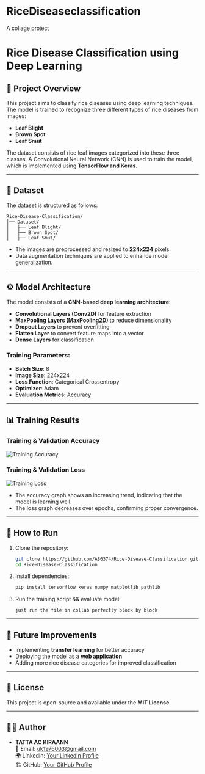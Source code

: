 # RiceDiseaseclassification
A collage project
# Rice Disease Classification using Deep Learning

## 📌 Project Overview
This project aims to classify rice diseases using deep learning techniques. The model is trained to recognize three different types of rice diseases from images:
- **Leaf Blight**
- **Brown Spot**
- **Leaf Smut**

The dataset consists of rice leaf images categorized into these three classes. A Convolutional Neural Network (CNN) is used to train the model, which is implemented using **TensorFlow and Keras**.

---

## 📂 Dataset
The dataset is structured as follows:
```
Rice-Disease-Classification/
│── Dataset/
│   ├── Leaf Blight/
│   ├── Brown Spot/
│   ├── Leaf Smut/
```

- The images are preprocessed and resized to **224x224** pixels.
- Data augmentation techniques are applied to enhance model generalization.

---

## ⚙️ Model Architecture
The model consists of a **CNN-based deep learning architecture**:
- **Convolutional Layers (Conv2D)** for feature extraction
- **MaxPooling Layers (MaxPooling2D)** to reduce dimensionality
- **Dropout Layers** to prevent overfitting
- **Flatten Layer** to convert feature maps into a vector
- **Dense Layers** for classification

### **Training Parameters**:
- **Batch Size**: 8
- **Image Size**: 224x224
- **Loss Function**: Categorical Crossentropy
- **Optimizer**: Adam
- **Evaluation Metrics**: Accuracy

---

## 📊 Training Results
### **Training & Validation Accuracy**
![Training Accuracy](Graphs.png)

### **Training & Validation Loss**
![Training Loss](Graphs.png)

- The accuracy graph shows an increasing trend, indicating that the model is learning well.
- The loss graph decreases over epochs, confirming proper convergence.

---

## 🚀 How to Run
1. Clone the repository:
   ```sh
   git clone https://github.com/A86374/Rice-Disease-Classification.git
   cd Rice-Disease-Classification
   ```
2. Install dependencies:
   ```sh
   pip install tensorflow keras numpy matplotlib pathlib
   ```
3. Run the training script && evaluate model:
   ```sh
   just run the file in collab perfectly block by block
   ```

---

## 🔧 Future Improvements
- Implementing **transfer learning** for better accuracy
- Deploying the model as a **web application**
- Adding more rice disease categories for improved classification

---

## 📜 License
This project is open-source and available under the **MIT License**.

---

## 👨‍💻 Author
- **TATTA AC KIRAANN**  
  📧 Email: uk1976003@gmail.com  
  🌍 LinkedIn: [Your LinkedIn Profile](https://www.linkedin.com/in/your-profile/)  
  🏗 GitHub: [Your GitHub Profile](https://github.com/your-username/)

